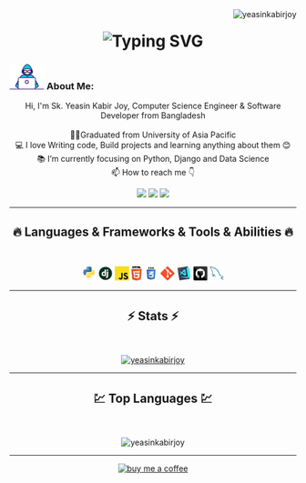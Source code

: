 <img align="right" src="https://komarev.com/ghpvc/?username=yeasinkabirjoy&label=Profile%20views&color=0e75b6&style=flat" alt="yeasinkabirjoy" />    

<h1 align="center">
 <img src="https://readme-typing-svg.herokuapp.com?font=Fira+Code&pause=1000&center=true&width=435&lines=This+is+Sk.+Yeasin+Kabir+Joy+%F0%9F%91%8B;Good+to+see+you!" alt="Typing SVG" />
</h1>
   
###  <img src="/images/Developer.gif" alt="developer gif"  height="45px">  About Me:

<p align="center">
  Hi, I'm Sk. Yeasin Kabir Joy, Computer Science Engineer & Software Developer from Bangladesh
  <br>
  <br>
  👨‍🎓Graduated from University of Asia Pacific
  <br>
  💻 I love Writing code, Build projects and learning anything about them 😊
  <br>
  📚 I’m currently focusing on Python, Django and Data Science 
  <br>
  📫 How to reach me 👇
</p>

<p align="center"> 
  <a href=""><img src="https://img.shields.io/badge/linkedin-%230077B5.svg?&style=for-the-badge&logo=linkedin&logoColor=white" height=23></a> 
  <a href="mailto:yeasinjoy16@gmail.com"><img src="https://img.shields.io/badge/Gmail-D14836?style=for-the-badge&logo=gmail&logoColor=white" height=23></a>
  <a href="https://github.com/YeasinKabirJoy"><img src="https://img.shields.io/badge/GitHub-100000?style=for-the-badge&logo=github&logoColor=white" height=23></a>
</p>

<hr>

<h2 align="center">🔥 Languages & Frameworks & Tools & Abilities 🔥</h2><br>

<p align="center">
  <code><img title="Python" height="25" src="images/python-original.svg"></code>
  <code><img title="Django" height="25" src="images/django.png"></code>
  <code><img title="Javascript" height="25" src="images/javascript.svg"></code>
  <code><img title="HTML5" height="25" src="images/html5.svg"></code>
  <code><img title="CSS" height="25" src="images/css.svg"></code>
  <code><img title="Git" height="25" src="images/git-original.svg"></code>
  <code><img title="Visual Studio Code" height="25" src="images/vscode.png"></code>
  <code><img title="GitHub" height="25" src="images/github.svg"></code>
  <code><img title="MySQL" height="25" src="images/mysql.svg"></code>
</p>

<hr>

<h2 align="center">⚡ Stats ⚡</h2>
<br>

<p align="center">
<a href="https://github.com/YeasinKabirJoy/">
      <img src="https://github-readme-stats.vercel.app/api?username=yeasinkabirjoy&show_icons=true&locale=en" alt="yeasinkabirjoy" />
 </a>
</p>

<hr>

<h2 align="center">💹 Top Languages 💹</h2>
<br>

<p align="center">
<img  src="https://github-readme-stats.vercel.app/api/top-langs?username=yeasinkabirjoy&show_icons=true&locale=en&layout=compact" alt="yeasinkabirjoy" />
</p>

<hr>
<p align="center">
  <a href="https://www.buymeacoffee.com/YeasinKabirJoy" target="_blank" ><img src="https://www.buymeacoffee.com/assets/img/custom_images/orange_img.png" alt="buy me a coffee" width="230"></a>
</p>



<!---
<p  align="center">
<img src="https://visitor-badge.laobi.icu/badge?page_id=HalemoGPA/HalemoGPA" alt="HalemoGPA"/>       
</p>

HalemoGPA/HalemoGPA is a ✨ special ✨ repository because its `README.md` (this file) appears on your GitHub profile.
You can click the Preview link to take a look at your changes.
--->
